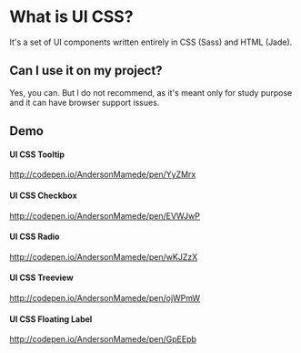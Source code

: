 # What is UI CSS?
It's a set of UI components written entirely in CSS (Sass) and HTML (Jade).

## Can I use it on my project?
Yes, you can. But I do not recommend, as it's meant only for study purpose and it can have browser support issues.

## Demo
#### UI CSS Tooltip
http://codepen.io/AndersonMamede/pen/YyZMrx

#### UI CSS Checkbox
http://codepen.io/AndersonMamede/pen/EVWJwP

#### UI CSS Radio
http://codepen.io/AndersonMamede/pen/wKJZzX

#### UI CSS Treeview
http://codepen.io/AndersonMamede/pen/ojWPmW

#### UI CSS Floating Label
http://codepen.io/AndersonMamede/pen/GpEEpb